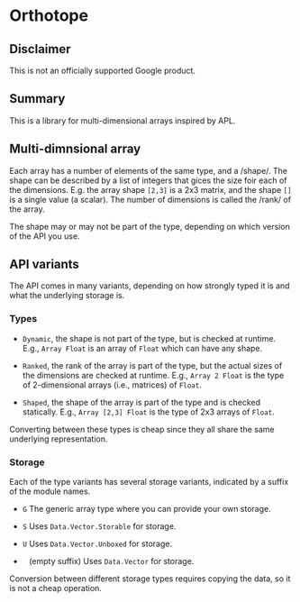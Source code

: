 # Orthotope

## Disclaimer
This is not an officially supported Google product.

## Summary
This is a library for multi-dimensional arrays inspired by APL.

## Multi-dimnsional array
Each array has a number of elements of the same type, and a /shape/.
The shape can be described by a list of integers that gices the size
foir each of the dimensions.  E.g. the array shape `[2,3]` is a 2x3
matrix, and the shape `[]` is a single value (a scalar).  The number
of dimensions is called the /rank/ of the array.

The shape may or may not be part of the type, depending on which
version of the API you use.


## API variants
The API comes in many variants, depending on how strongly typed it is
and what the underlying storage is.

### Types

 * `Dynamic`, the shape is not part of the type, but is checked at
 runtime.  E.g., `Array Float` is an array of `Float` which can have
 any shape.

 * `Ranked`, the rank of the array is part of the type, but the actual
   sizes of the dimensions are checked at runtime.  E.g., `Array 2
   Float` is the type of 2-dimensional arrays (i.e., matrices) of `Float`.

 * `Shaped`, the shape of the array is part of the type and is checked
   statically.  E.g., `Array [2,3] Float` is the type of 2x3 arrays of
   `Float`.

Converting between these types is cheap since they all share the same
underlying representation.

### Storage

Each of the type variants has several storage variants, indicated by a
suffix of the module names.

 * `G` The generic array type where you can provide your own storage.

 * `S` Uses `Data.Vector.Storable` for storage.

 * `U` Uses `Data.Vector.Unboxed` for storage.

 * ` ` (empty suffix)  Uses `Data.Vector` for storage.

Conversion between different storage types requires copying the data,
so it is not a cheap operation.
